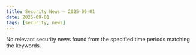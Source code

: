 ```yaml
---
title: Security News – 2025-09-01
date: 2025-09-01
tags: [security, news]
---
```


No relevant security news found from the specified time periods matching the keywords.

